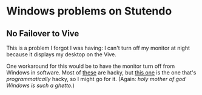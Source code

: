 # Windows problems on Stutendo

## No Failover to Vive

This is a problem I forgot I was having: I can't turn off my monitor at night because it displays my desktop on the Vive.

One workaround for this would be to have the monitor turn off from Windows in software. Most of [these](https://www.maketecheasier.com/turn-off-windows-screen/) are hacky, but [this one](https://gallery.technet.microsoft.com/scriptcenter/Turn-off-screen-4d173e0a) is the one that's *programmatically* hacky, so I might go for it. (Again: *holy mother of god Windows is such a ghetto.*)
